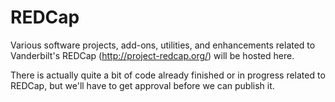 # REDCap

Various software projects, add-ons, utilities, and enhancements related to Vanderbilt's REDCap (http://project-redcap.org/) will be hosted here.

There is actually quite a bit of code already finished or in progress related to REDCap, but we'll have to get approval before we can publish it.

